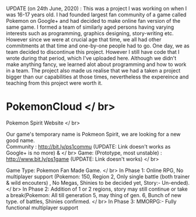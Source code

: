 UPDATE (on 24th June, 2020) : This was a project I was working on when I was 16-17 years old. I had founded largest fan community of a game called Pokemon on Google+ and had decided to make online fan version of the same game. I formed a team of similarly aged persons having varying interests such as programming, graphics designing, story-writing etc. However since we were at crucial age that time, we all had other commitments at that time and one-by-one people had to go. One day, we as team decided to discontinue this project. However I still have code that I wrote during that period, which I've uploaded here. Although we didn't make anything fancy, we learned alot about programming and how to work in a team. The project also made us realise that we had a taken a project bigger than our capabilities at those times, nevertheless the expereince and teaching from this project were worth it.

PokemonCloud </ br>
============

Pokemon Spirit Website </ br>

Our game's temporary name is Pokmeon Spirit, we are looking for a new good name. </br >
Community : http://bit.ly/ps1commu (UPDATE: Link doesn't works as Google+ is no more) &  </ br>
Game: (Prototype, most unstable) : http://www.bit.ly/ps1game  (UPDATE: Link doesn't works) </ br>

Game Type: Pokemon Fan Made Game. </ br>
  In Phase 1: Online RPG, No multiplayer support (Pokemon: 150, Region 2, Only single battle (both trainer & wild encouters) 
           , No Megas, Shinies to be decided yet, Story:- Un-ended). </ br>
  In Phase 2: Addition of 1 or 2 regions, story may still continue or take a break(Pokemon: All till generation 5, may thing of gen. 6, Bunch of new type.
           of battles, Shinies confirmed. </ br>
  In Phase 3: MMORPG:- Fully functional multiplayer support
  
  
